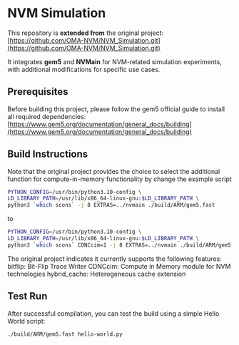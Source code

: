 # NVM Simulation

This repository is **extended from** the original project:  
[https://github.com/OMA-NVM/NVM_Simulation.git](https://github.com/OMA-NVM/NVM_Simulation.git)  

It integrates **gem5** and **NVMain** for NVM-related simulation experiments, with additional modifications for specific use cases.

## Prerequisites

Before building this project, please follow the gem5 official guide to install all required dependencies:  
[https://www.gem5.org/documentation/general_docs/building](https://www.gem5.org/documentation/general_docs/building)  

## Build Instructions

Note that the original project provides the choice to select the additional function for compute-in-memory functionality by change
the example script 

```bash
PYTHON_CONFIG=/usr/bin/python3.10-config \
LD_LIBRARY_PATH=/usr/lib/x86_64-linux-gnu:$LD_LIBRARY_PATH \
python3 `which scons` -j 8 EXTRAS=../nvmain ./build/ARM/gem5.fast
```

to

```bash
PYTHON_CONFIG=/usr/bin/python3.10-config \
LD_LIBRARY_PATH=/usr/lib/x86_64-linux-gnu:$LD_LIBRARY_PATH \
python3 `which scons` CDNCcim=1 -j 8 EXTRAS=../nvmain ./build/ARM/gem5.fast
```

The original project indicates it currently supports the following features:
bitflip: Bit-Flip Trace Writer
CDNCcim: Compute in Memory module for NVM technologies hybrid_cache: Heterogeneous cache extension

## Test Run
After successful compilation, you can test the build using a simple Hello World script:
```bash
./build/ARM/gem5.fast hello-world.py
```
